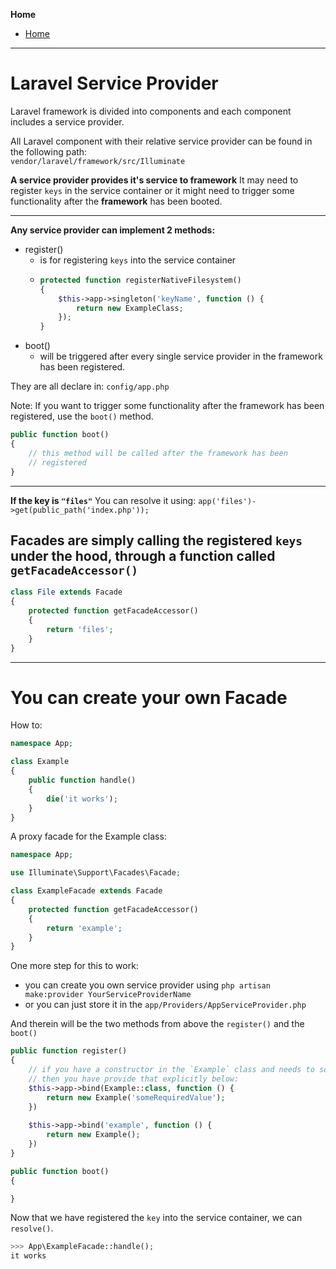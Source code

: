 **Home**
- [Home](../index.md)
---

# Laravel Service Provider

Laravel framework is divided into components and each component includes a service provider.  

All Laravel component with their relative service provider can be found in the following path:  
`vendor/laravel/framework/src/Illuminate`  

**A service provider provides it's service to framework**
It may need to register `keys` in the service container or it might need to trigger some functionality after the **framework** has been booted.
___

**Any service provider can implement 2 methods:**  
- register()
  - is for registering `keys` into the service container
  - ```php
    protected function registerNativeFilesystem() 
    {
        $this->app->singleton('keyName', function () {
            return new ExampleClass;
        }); 
    }
    ```
- boot()
  - will be triggered after every single service provider in the framework has been registered. 


They are all declare in: `config/app.php`

Note: If you want to trigger some functionality after the framework has been registered, use the `boot()` method.
```php
public function boot()
{
    // this method will be called after the framework has been
    // registered
}
```
---
**If the key is `"files"`**
You can resolve it using:
`app('files')->get(public_path('index.php'));`  

## Facades are simply calling the registered `keys` under the hood, through a function called `getFacadeAccessor()`
```php
class File extends Facade
{
    protected function getFacadeAccessor()
    {
        return 'files';
    }
}
```
---

# You can create your own Facade
How to:
```php
namespace App;

class Example
{
    public function handle()
    {
        die('it works');
    }
}
```
A proxy facade for the Example class:
```php
namespace App;

use Illuminate\Support\Facades\Facade;

class ExampleFacade extends Facade
{
    protected function getFacadeAccessor()
    {
        return 'example';
    }
}
```
One more step for this to work:
- you can create you own service provider using `php artisan make:provider YourServiceProviderName`
- or you can just store it in the `app/Providers/AppServiceProvider.php` 

And therein will be the two methods from above the `register()` and the `boot()`

```php
public function register()
{
    // if you have a constructor in the `Example` class and needs to something to instantiate
    // then you have provide that explicitly below: 
    $this->app->bind(Example::class, function () {
        return new Example('someRequiredValue');
    })
    
    $this->app->bind('example', function () {
        return new Example();
    })
}

public function boot()
{

}
```
Now that we have registered the `key` into the service container, we can `resolve()`.
```php
>>> App\ExampleFacade::handle();
it works
```
